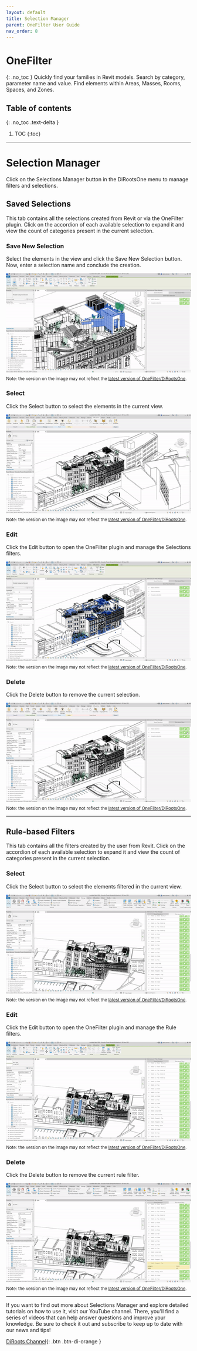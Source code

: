 ```yaml
---
layout: default
title: Selection Manager
parent: OneFilter User Guide
nav_order: 8
---
```


# OneFilter
{: .no_toc }
Quickly find your families in Revit models. Search by category, parameter name and value. Find elements within Areas, Masses, Rooms, Spaces, and Zones.
## Table of contents
{: .no_toc .text-delta }

1. TOC
{:toc}

---

# Selection Manager

Click on the Selections Manager button in the DiRootsOne menu to manage filters and selections.

## Saved Selections

This tab contains all the selections created from Revit or via the OneFilter plugin.
Click on the accordion of each available selection to expand it and view the count of categories present in the current selection.

### Save New Selection

Select the elements in the view and click the Save New Selection button. Now, enter a selection name and conclude the creation. 

![Selection Manager select elements](../../../assets\images\OneFilter\OF-Sm-New-Selection.gif)  
<sub>Note: the version on the image may not reflect the [latest version of OneFilter/DiRootsOne](https://diroots.com/revit-plugins/dirootsone/).</sub>

### Select

Click the Select button to select the elements in the current view.

![Selection Manager select elements](../../../assets\images\OneFilter\OF-Sm-Select.gif)  
<sub>Note: the version on the image may not reflect the [latest version of OneFilter/DiRootsOne](https://diroots.com/revit-plugins/dirootsone/).</sub>

### Edit

Click the Edit button to open the OneFilter plugin and manage the Selections filters.

![Selection Manager edit selection](../../../assets\images\OneFilter\OF-Sm-Edit.gif)  
<sub>Note: the version on the image may not reflect the [latest version of OneFilter/DiRootsOne](https://diroots.com/revit-plugins/dirootsone/).</sub>

### Delete

Click the Delete button to remove the current selection.

![Selection Manager delete selection](../../../assets\images\OneFilter\OF-Sm-Delete.gif)  
<sub>Note: the version on the image may not reflect the [latest version of OneFilter/DiRootsOne](https://diroots.com/revit-plugins/dirootsone/).</sub>

---

## Rule-based Filters

This tab contains all the filters created by the user from Revit.
Click on the accordion of each available selection to expand it and view the count of categories present in the current selection.

### Select

Click the Select button to select the elements filtered in the current view.

![Selection Manager select elements](../../../assets\images\OneFilter\OF-Sm-SelectRule.gif)  
<sub>Note: the version on the image may not reflect the [latest version of OneFilter/DiRootsOne](https://diroots.com/revit-plugins/dirootsone/).</sub>

### Edit

Click the Edit button to open the OneFilter plugin and manage the Rule filters.

![Selection Manager edit rule filters](../../../assets\images\OneFilter\OF-Sm-EditRule.gif)  
<sub>Note: the version on the image may not reflect the [latest version of OneFilter/DiRootsOne](https://diroots.com/revit-plugins/dirootsone/).</sub>

### Delete

Click the Delete button to remove the current rule filter.

![Selection Manager delete selection](../../../assets\images\OneFilter\OF-Sm-DeleteRule.gif)  
<sub>Note: the version on the image may not reflect the [latest version of OneFilter/DiRootsOne](https://diroots.com/revit-plugins/dirootsone/).</sub>
 
---
 
If you want to find out more about Selections Manager and explore detailed tutorials on how to use it, visit our YouTube channel. There, you'll find a series of videos that can help answer questions and improve your knowledge. Be sure to check it out and subscribe to keep up to date with our news and tips!
 
[DiRoots Channel](https://www.youtube.com/@DiRootsNews){: .btn .btn-di-orange }